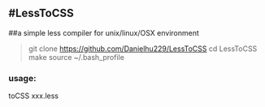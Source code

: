 #LessToCSS
---

##a simple less compiler for unix/linux/OSX environment

> git clone https://github.com/Danielhu229/LessToCSS
> cd LessToCSS
> make
> source ~/.bash_profile

### usage:

toCSS xxx.less
